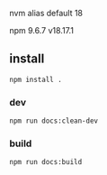 nvm alias default 18

npm 9.6.7
v18.17.1


## install 
```
npm install .
```

### dev
```
npm run docs:clean-dev
```

### build 
```
npm run docs:build
```